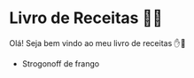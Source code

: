 # Livro de Receitas :man_cook:

Olá! Seja bem vindo ao meu livro de receitas :hand::wave:

- Strogonoff de frango





